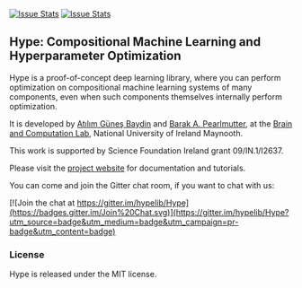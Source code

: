 [![Issue Stats](http://issuestats.com/github/hypelib/Hype/badge/pr)](http://issuestats.com/github/hypelib/Hype)
[![Issue Stats](http://issuestats.com/github/hypelib/Hype/badge/issue)](http://issuestats.com/github/hypelib/Hype)

Hype: Compositional Machine Learning and Hyperparameter Optimization
--------------------------------------------------------------------

Hype is a proof-of-concept deep learning library, where you can perform optimization on compositional machine learning systems of many components, even when such components themselves internally perform optimization.

It is developed by [Atılım Güneş Baydin](http://www.cs.nuim.ie/~gunes/) and [Barak A. Pearlmutter](http://bcl.hamilton.ie/~barak/), at the [Brain and Computation Lab](http://www.bcl.hamilton.ie/), National University of Ireland Maynooth.

This work is supported by Science Foundation Ireland grant 09/IN.1/I2637.

Please visit the [project website](http://hypelib.github.io/Hype/) for documentation and tutorials.

You can come and join the Gitter chat room, if you want to chat with us:

[![Join the chat at https://gitter.im/hypelib/Hype](https://badges.gitter.im/Join%20Chat.svg)](https://gitter.im/hypelib/Hype?utm_source=badge&utm_medium=badge&utm_campaign=pr-badge&utm_content=badge)

### License

Hype is released under the MIT license.
